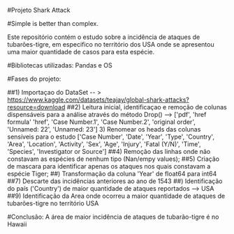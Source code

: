 #Projeto Shark Attack

#Simple is better than complex.

Este repositório contém o estudo sobre a incidência de ataques de tubarões-tigre, em especifico no território dos USA onde se apresentou uma maior quantidade de casos para esta espécie.

#Bibliotecas utilizadas: Pandas e OS

#Fases do projeto:

##1) Importaçao do DataSet -- > https://www.kaggle.com/datasets/teajay/global-shark-attacks?resource=download
##2) Leitura inicial, identificaçao e remoção de colunas dispensáveis para a análise através do método Drop() --> ['pdf', 'href formula' 'href', 'Case Number.1', 'Case Number.2', 'original order', 'Unnamed: 22', 'Unnamed: 23']
3) Renomear os heads das colunas sensíveis para o estudo ['Case Number', 'Date', 'Year', 'Type', 'Country', 'Area', 'Location', 'Activity', 'Sex', 'Age', 'Injury', 'Fatal (Y/N)', 'Time', 'Species', 'Investigator or Source']
##4) Remoção das linhas onde não constavam as espécies de nenhum tipo (Nan/empy values);
##5) Criação de mascara para identificar apenas os ataques nos quais constavam a espécie Tiger;
##) Transformação da coluna 'Year' de float64 para int64
##7) Descarte das incidências anteriores ao ano de 1543
##) Identificação do país ('Country') de maior quantidade de ataques reportados --> USA
##9) Identificação da Area onde ocorreu a maior quantidade de ataques de tubarões-tigre no terrítório USA

#Conclusão: A área de maior incidência de ataques de tubarão-tigre é no Hawaii




